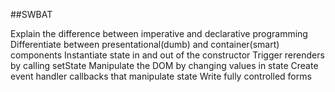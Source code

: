 ##SWBAT

Explain the difference between imperative and declarative programming
Differentiate between presentational(dumb) and container(smart) components
Instantiate state in and out of the constructor
Trigger rerenders by calling setState
Manipulate the DOM by changing values in state
Create event handler callbacks that manipulate state
Write fully controlled forms